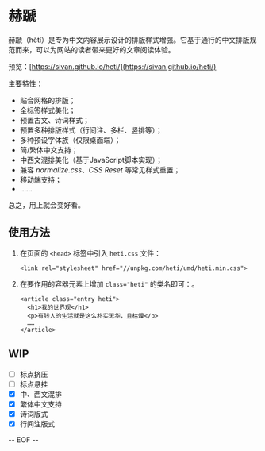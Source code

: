 # 赫蹏

赫蹏（hètí）是专为中文内容展示设计的排版样式增强。它基于通行的中文排版规范而来，可以为网站的读者带来更好的文章阅读体验。

预览：[https://sivan.github.io/heti/](https://sivan.github.io/heti/)

主要特性：
- 贴合网格的排版；
- 全标签样式美化；
- 预置古文、诗词样式；
- 预置多种排版样式（行间注、多栏、竖排等）；
- 多种预设字体族（仅限桌面端）；
- 简/繁体中文支持；
- 中西文混排美化（基于JavaScript脚本实现）；
- 兼容 *normalize.css*、*CSS Reset* 等常见样式重置；
- 移动端支持；
- ……

总之，用上就会变好看。

## 使用方法

1. 在页面的 `<head>` 标签中引入 `heti.css` 文件：
    ```
    <link rel="stylesheet" href="//unpkg.com/heti/umd/heti.min.css">
    ```
1. 在要作用的容器元素上增加 `class="heti"` 的类名即可：。
    ```
    <article class="entry heti">
      <h1>我的世界观</h1>
      <p>有钱人的生活就是这么朴实无华，且枯燥</p>
      ……
    </article>
    ```


## WIP

- [ ] 标点挤压
- [ ] 标点悬挂
- [x] 中、西文混排
- [x] 繁体中文支持
- [x] 诗词版式
- [x] 行间注版式

-- EOF --
